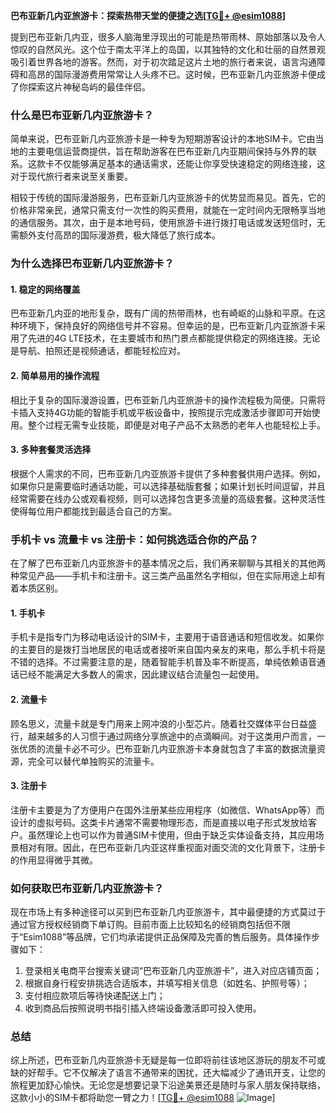 **巴布亚新几内亚旅游卡：探索热带天堂的便捷之选[[TG💪+ @esim1088](https://t.me/s/esim1088)]**

提到巴布亚新几内亚，很多人脑海里浮现出的可能是热带雨林、原始部落以及令人惊叹的自然风光。这个位于南太平洋上的岛国，以其独特的文化和壮丽的自然景观吸引着世界各地的游客。然而，对于初次踏足这片土地的旅行者来说，语言沟通障碍和高昂的国际漫游费用常常让人头疼不已。这时候，巴布亚新几内亚旅游卡便成了你探索这片神秘岛屿的最佳伴侣。

### 什么是巴布亚新几内亚旅游卡？

简单来说，巴布亚新几内亚旅游卡是一种专为短期游客设计的本地SIM卡。它由当地的主要电信运营商提供，旨在帮助游客在巴布亚新几内亚期间保持与外界的联系。这款卡不仅能够满足基本的通话需求，还能让你享受快速稳定的网络连接，这对于现代旅行者来说至关重要。

相较于传统的国际漫游服务，巴布亚新几内亚旅游卡的优势显而易见。首先，它的价格非常亲民，通常只需支付一次性的购买费用，就能在一定时间内无限畅享当地的通信服务。其次，由于是本地号码，使用旅游卡进行拨打电话或发送短信时，无需额外支付高昂的国际漫游费，极大降低了旅行成本。

### 为什么选择巴布亚新几内亚旅游卡？

#### 1. 稳定的网络覆盖

巴布亚新几内亚的地形复杂，既有广阔的热带雨林，也有崎岖的山脉和平原。在这种环境下，保持良好的网络信号并不容易。但幸运的是，巴布亚新几内亚旅游卡采用了先进的4G LTE技术，在主要城市和热门景点都能提供稳定的网络连接。无论是导航、拍照还是视频通话，都能轻松应对。

#### 2. 简单易用的操作流程

相比于复杂的国际漫游设置，巴布亚新几内亚旅游卡的操作流程极为简便。只需将卡插入支持4G功能的智能手机或平板设备中，按照提示完成激活步骤即可开始使用。整个过程无需专业技能，即便是对电子产品不太熟悉的老年人也能轻松上手。

#### 3. 多种套餐灵活选择

根据个人需求的不同，巴布亚新几内亚旅游卡提供了多种套餐供用户选择。例如，如果你只是需要临时通话功能，可以选择基础版套餐；如果计划长时间逗留，并且经常需要在线办公或观看视频，则可以选择包含更多流量的高级套餐。这种灵活性使得每位用户都能找到最适合自己的方案。

### 手机卡 vs 流量卡 vs 注册卡：如何挑选适合你的产品？

在了解了巴布亚新几内亚旅游卡的基本情况之后，我们再来聊聊与其相关的其他两种常见产品——手机卡和注册卡。这三类产品虽然名字相似，但在实际用途上却有着本质区别。

#### 1. 手机卡

手机卡是指专门为移动电话设计的SIM卡，主要用于语音通话和短信收发。如果你的主要目的是拨打当地居民的电话或者接听来自国内亲友的来电，那么手机卡将是不错的选择。不过需要注意的是，随着智能手机普及率不断提高，单纯依赖语音通话已经不能满足大多数人的需求，因此建议结合流量包一起使用。

#### 2. 流量卡

顾名思义，流量卡就是专门用来上网冲浪的小型芯片。随着社交媒体平台日益盛行，越来越多的人习惯于通过网络分享旅途中的点滴瞬间。对于这类用户而言，一张优质的流量卡必不可少。巴布亚新几内亚旅游卡本身就包含了丰富的数据流量资源，完全可以替代单独购买的流量卡。

#### 3. 注册卡

注册卡主要是为了方便用户在国外注册某些应用程序（如微信、WhatsApp等）而设计的虚拟号码。这类卡片通常不需要物理形态，而是直接以电子形式发放给客户。虽然理论上也可以作为普通SIM卡使用，但由于缺乏实体设备支持，其应用场景相对有限。因此，在巴布亚新几内亚这样重视面对面交流的文化背景下，注册卡的作用显得微乎其微。

### 如何获取巴布亚新几内亚旅游卡？

现在市场上有多种途径可以买到巴布亚新几内亚旅游卡，其中最便捷的方式莫过于通过官方授权经销商下单订购。目前市面上比较知名的经销商包括但不限于“Esim1088”等品牌，它们均承诺提供正品保障及完善的售后服务。具体操作步骤如下：

1. 登录相关电商平台搜索关键词“巴布亚新几内亚旅游卡”，进入对应店铺页面；
2. 根据自身行程安排挑选合适版本，并填写相关信息（如姓名、护照号等）；
3. 支付相应款项后等待快递配送上门；
4. 收到商品后按照说明书指引插入终端设备激活即可投入使用。

### 总结

综上所述，巴布亚新几内亚旅游卡无疑是每一位即将前往该地区游玩的朋友不可或缺的好帮手。它不仅解决了语言不通带来的困扰，还大幅减少了通讯开支，让您的旅程更加舒心愉快。无论您是想要记录下沿途美景还是随时与家人朋友保持联络，这款小小的SIM卡都将助您一臂之力！[[TG💪+ @esim1088](https://t.me/s/esim1088) ![Image](https://i.postimg.cc/4NQfJmqS/Snipaste-2025-05-13-00-14-12.png)]